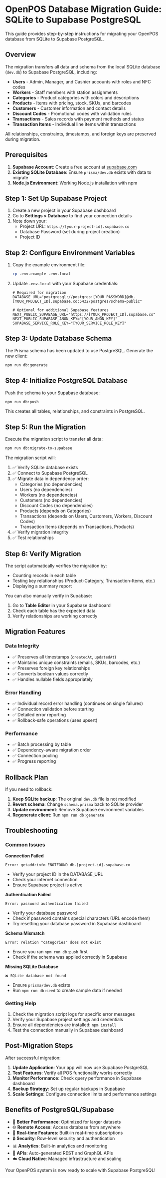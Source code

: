 # OpenPOS Database Migration Guide: SQLite to Supabase PostgreSQL

This guide provides step-by-step instructions for migrating your OpenPOS database from SQLite to Supabase PostgreSQL.

## Overview

The migration transfers all data and schema from the local SQLite database (`dev.db`) to Supabase PostgreSQL, including:

- **Users** - Admin, Manager, and Cashier accounts with roles and NFC codes
- **Workers** - Staff members with station assignments  
- **Categories** - Product categories with colors and descriptions
- **Products** - Items with pricing, stock, SKUs, and barcodes
- **Customers** - Customer information and contact details
- **Discount Codes** - Promotional codes with validation rules
- **Transactions** - Sales records with payment methods and status
- **Transaction Items** - Individual line items within transactions

All relationships, constraints, timestamps, and foreign keys are preserved during migration.

## Prerequisites

1. **Supabase Account**: Create a free account at [supabase.com](https://supabase.com)
2. **Existing SQLite Database**: Ensure `prisma/dev.db` exists with data to migrate
3. **Node.js Environment**: Working Node.js installation with npm

## Step 1: Set Up Supabase Project

1. Create a new project in your Supabase dashboard
2. Go to **Settings > Database** to find your connection details
3. Note down your:
   - Project URL: `https://[your-project-id].supabase.co`
   - Database Password (set during project creation)
   - Project ID

## Step 2: Configure Environment Variables

1. Copy the example environment file:
   ```bash
   cp .env.example .env.local
   ```

2. Update `.env.local` with your Supabase credentials:
   ```env
   # Required for migration
   DATABASE_URL="postgresql://postgres:[YOUR_PASSWORD]@db.[YOUR_PROJECT_ID].supabase.co:5432/postgres?schema=public"
   
   # Optional for additional Supabase features
   NEXT_PUBLIC_SUPABASE_URL="https://[YOUR_PROJECT_ID].supabase.co"
   NEXT_PUBLIC_SUPABASE_ANON_KEY="[YOUR_ANON_KEY]"
   SUPABASE_SERVICE_ROLE_KEY="[YOUR_SERVICE_ROLE_KEY]"
   ```

## Step 3: Update Database Schema

The Prisma schema has been updated to use PostgreSQL. Generate the new client:

```bash
npm run db:generate
```

## Step 4: Initialize PostgreSQL Database

Push the schema to your Supabase database:

```bash
npm run db:push
```

This creates all tables, relationships, and constraints in PostgreSQL.

## Step 5: Run the Migration

Execute the migration script to transfer all data:

```bash
npm run db:migrate-to-supabase
```

The migration script will:
1. ✅ Verify SQLite database exists
2. ✅ Connect to Supabase PostgreSQL  
3. ✅ Migrate data in dependency order:
   - Categories (no dependencies)
   - Users (no dependencies)
   - Workers (no dependencies)
   - Customers (no dependencies)
   - Discount Codes (no dependencies)
   - Products (depends on Categories)
   - Transactions (depends on Users, Customers, Workers, Discount Codes)
   - Transaction Items (depends on Transactions, Products)
4. ✅ Verify migration integrity
5. ✅ Test relationships

## Step 6: Verify Migration

The script automatically verifies the migration by:
- Counting records in each table
- Testing key relationships (Product-Category, Transaction-Items, etc.)
- Displaying a summary report

You can also manually verify in Supabase:
1. Go to **Table Editor** in your Supabase dashboard
2. Check each table has the expected data
3. Verify relationships are working correctly

## Migration Features

### Data Integrity
- ✅ Preserves all timestamps (`createdAt`, `updatedAt`)
- ✅ Maintains unique constraints (emails, SKUs, barcodes, etc.)
- ✅ Preserves foreign key relationships
- ✅ Converts boolean values correctly
- ✅ Handles nullable fields appropriately

### Error Handling
- ✅ Individual record error handling (continues on single failures)
- ✅ Connection validation before starting
- ✅ Detailed error reporting
- ✅ Rollback-safe operations (uses upsert)

### Performance
- ✅ Batch processing by table
- ✅ Dependency-aware migration order
- ✅ Connection pooling
- ✅ Progress reporting

## Rollback Plan

If you need to rollback:

1. **Keep SQLite backup**: The original `dev.db` file is not modified
2. **Revert schema**: Change `schema.prisma` back to SQLite provider
3. **Update environment**: Remove Supabase environment variables
4. **Regenerate client**: Run `npm run db:generate`

## Troubleshooting

### Common Issues

**Connection Failed**
```
Error: getaddrinfo ENOTFOUND db.[project-id].supabase.co
```
- Verify your project ID in the DATABASE_URL
- Check your internet connection
- Ensure Supabase project is active

**Authentication Failed**
```
Error: password authentication failed
```
- Verify your database password
- Check if password contains special characters (URL encode them)
- Try resetting your database password in Supabase dashboard

**Schema Mismatch**
```
Error: relation "categories" does not exist
```
- Ensure you ran `npm run db:push` first
- Check if the schema was applied correctly in Supabase

**Missing SQLite Database**
```
❌ SQLite database not found
```
- Ensure `prisma/dev.db` exists
- Run `npm run db:seed` to create sample data if needed

### Getting Help

1. Check the migration script logs for specific error messages
2. Verify your Supabase project settings and credentials
3. Ensure all dependencies are installed: `npm install`
4. Test the connection manually in Supabase dashboard

## Post-Migration Steps

After successful migration:

1. **Update Application**: Your app will now use Supabase PostgreSQL
2. **Test Features**: Verify all POS functionality works correctly
3. **Monitor Performance**: Check query performance in Supabase dashboard
4. **Backup Strategy**: Set up regular backups in Supabase
5. **Scale Settings**: Configure connection limits and performance settings

## Benefits of PostgreSQL/Supabase

- 🚀 **Better Performance**: Optimized for larger datasets
- 🌐 **Remote Access**: Access database from anywhere
- 🔄 **Real-time Features**: Built-in real-time subscriptions
- 🔒 **Security**: Row-level security and authentication
- 📊 **Analytics**: Built-in analytics and monitoring
- 🔧 **APIs**: Auto-generated REST and GraphQL APIs
- ☁️ **Cloud Native**: Managed infrastructure and scaling

Your OpenPOS system is now ready to scale with Supabase PostgreSQL!